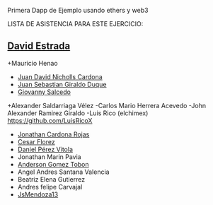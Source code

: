 Primera Dapp de Ejemplo
usando ethers y web3

LISTA DE ASISTENCIA PARA ESTE EJERCICIO:

## [David Estrada](https://github.com/destrada29)
+Mauricio Henao
- [Juan David Nicholls Cardona](https://github.com/jdnichollsc)
- [Juan Sebastian Giraldo Duque](https://github.com/jusegidu)
- [Giovanny Salcedo](https://github.com/GioSalcedo)

+Alexander Saldarriaga Vélez
-Carlos Mario Herrera Acevedo
-John Alexander Ramirez Giraldo
-Luis Rico (elchimex) https://github.com/LuisRicoX 
- [Jonathan Cardona Rojas](https://github.com/jdnichollsc)
- [Cesar Florez](https://github.com/sernamedez)
- [Daniel Pérez Vitola](https://github.com/dapevi1997)
- Jonathan Marin Pavia
- [Anderson Gomez Tobon](https://github.com/KitLuc)
- Angel Andres Santana Valencia
- Beatriz Elena Gutierrez
- Andres felipe Carvajal
- [JsMendoza13](https://github.com/JsMendoza13)
